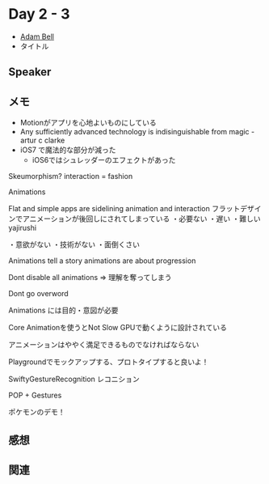 # Day 2 - 3

* [Adam Bell](https://twitter.com/b3ll)
* タイトル

## Speaker

## メモ

* Motionがアプリを心地よいものにしている
* Any sufficiently advanced technology is indisinguishable from magic - artur c clarke
* iOS7 で魔法的な部分が減った
    * iOS6ではシュレッダーのエフェクトがあった
    
Skeumorphism?
interaction = fashion

Animations

Flat and simple apps are sidelining animation and interaction
フラットデザインでアニメーションが後回しにされてしまっている
・必要ない
・遅い
・難しい
yajirushi 

・意欲がない
・技術がない
・面倒くさい

Animations tell a story
animations are about progression

Dont disable all animations => 理解を奪ってしまう

Dont go overword

Animations には目的・意図が必要

Core Animationを使うとNot Slow
GPUで動くように設計されている

アニメーションはややく満足できるものでなければならない

Playgroundでモックアップする、プロトタイプすると良いよ！

SwiftyGestureRecognition レコニション

POP + Gestures

ポケモンのデモ！

## 感想

## 関連
